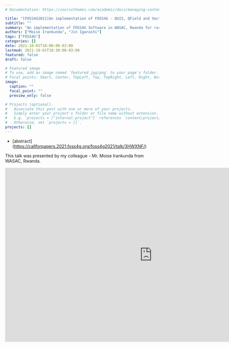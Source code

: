 ```yaml
---
# Documentation: https://sourcethemes.com/academic/docs/managing-content/

title: "[FOSS4G2021]An implementation of FOSS4G - QGIS, QField and Vector Tiles for rural water supply management in Rwanda"
subtitle: ""
summary: "An implementation of FOSS4G Software in WASAC, Rwanda for rural water supply management"
authors: ["Moise Irankunda", "Jin Igarashi"]
tags: ["FOSS4G"]
categories: []
date: 2021-10-01T10:00:00-03:00
lastmod: 2021-10-01T10:30:00-03:00
featured: false
draft: false

# Featured image
# To use, add an image named `featured.jpg/png` to your page's folder.
# Focal points: Smart, Center, TopLeft, Top, TopRight, Left, Right, BottomLeft, Bottom, BottomRight.
image:
  caption: ""
  focal_point: ""
  preview_only: false

# Projects (optional).
#   Associate this post with one or more of your projects.
#   Simply enter your project's folder or file name without extension.
#   E.g. `projects = ["internal-project"]` references `content/project/deep-learning/index.md`.
#   Otherwise, set `projects = []`.
projects: []
---
```


- [abstract] (https://callforpapers.2021.foss4g.org/foss4g2021/talk/3HWXNF/)

This talk was presented by my colleague - Mr. Moise Irankunda from WASAC, Rwanda.

<iframe src="https://docs.google.com/presentation/d/e/2PACX-1vTA3eInyJchu18QOd30Llpon2YpmU10D5PJ9NrL9wUzXAarxd7Z1D_OsLmLTVJ-Yw/embed?start=false&loop=false&delayms=3000" frameborder="0" width="960" height="569" allowfullscreen="true" mozallowfullscreen="true" webkitallowfullscreen="true"></iframe>